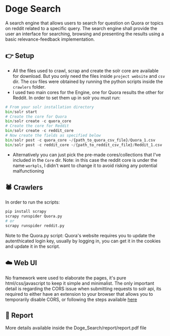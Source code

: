# Doge Search
A search engine that allows users to search for question on Quora or topics on reddit related to a specific query. The search engine shall provide the user an interface for searching, browsing and presenting the results using a basic relevance-feedback implementation.

## 👉 Setup
- All the files used to crawl, scrap and create the solr core are available for download. But you only need the files inside `project website` and `csv` dir. The csv files were obtained by running the python scripts inside the `crawlers` folder. 
- I used two main cores for the Engine, one for Quora results the other for Reddit. In order to set them up in solr you must run:
```python
# From your solr installation directory
bin/solr start
# Create the core for Quora
bin/solr create -c quora_core
# Create the core for Reddit
bin/solr create -c reddit_core
# Now create the fields as specified below
bin/solr post -c quora_core ~/{path_to_quora_csv_file}/Quora_1.csv
bin/solr post -c reddit_core ~/{path_to_reddit_csv_file}/Reddit_1.csv
```
- Alternatively you can just pick the pre-made cores/collections that I've included in the `Core` dir. Note:
in this case the reddit core is under the name `workpls`, I didn't want to change it to avoid risking any
potential malfunctioning

## 🕷️ Crawlers
In order to run the scripts:
```python
pip install scrapy
scrapy runspider Quora.py
# or
scrapy runspider reddit.py
```
Note to the Quora.py script: Quora's website requires you to update the autenthicated login key, usually by logging in, you can get it in the cookies and update it in the script.

## ☁️ Web UI
No framework were used to elaborate the pages, it's pure html/css/javascript to keep it simple and minimalist. The only important detail is regarding the CORS issue when submitting requests to solr api, its required to either have an extension to your browser that allows you to temporarily disable CORS, or following the steps available [here](http://laurenthinoul.com/how-to-enable-cors-in-solr/)

## 📓 Report
More details available inside the Doge_Search/report/report.pdf file

